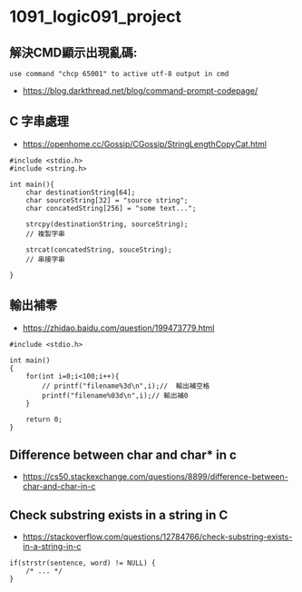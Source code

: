 # 1091_logic091_project
 
## 解決CMD顯示出現亂碼:

	use command "chcp 65001" to active utf-8 output in cmd

+ https://blog.darkthread.net/blog/command-prompt-codepage/

## C 字串處理

+ https://openhome.cc/Gossip/CGossip/StringLengthCopyCat.html

```=c
#include <stdio.h>
#include <string.h>

int main(){
	char destinationString[64];
	char sourceString[32] = "source string";
	char concatedString[256] = "some text...";

	strcpy(destinationString, sourceString);
	// 複製字串

	strcat(concatedString, souceString);
	// 串接字串
	
}

```

## 輸出補零

+ https://zhidao.baidu.com/question/199473779.html

```=c
#include <stdio.h>

int main()
{
    for(int i=0;i<100;i++){
    	// printf("filename%3d\n",i);//  輸出補空格
		printf("filename%03d\n",i);// 輸出補0
    }

	return 0;
}

```

## Difference between char and char* in c

+ https://cs50.stackexchange.com/questions/8899/difference-between-char-and-char-in-c

## Check substring exists in a string in C

+ https://stackoverflow.com/questions/12784766/check-substring-exists-in-a-string-in-c

```c=
if(strstr(sentence, word) != NULL) {
    /* ... */
}
```